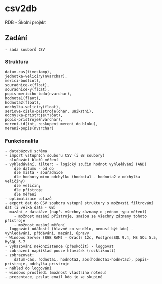 # csv2db
RDB - Školni projekt

## Zadání
	- sada souborů CSV
### Struktura
	datum-cas(timestamp), 
	jednotka-veliciny(nvarchar), 
	merici-bod(int), 
	souradnice-x(float), 
	souradnice-y(float), 
	popis-mericiho-bodu(nvarchar), 
	hodnota1(flaot), 
	hodnota2(float), 
	odchylka-veliciny(float), 
	seriove-cislo-pristroje(char, unikatni), 
	odchylka-pristroje(float), 
	popis-pristroje(nvarchar), 
	mereni-id(int, seskupeni mereni do bloku), 
	mereni-popis(nvarchar)

### Funkcionalita
	- databázové schéma
	- import vstupních souboru CSV (i GB soubory)
	- slučování bloků měření
	- vyhledávání, filter: - logický součin hodnot vyhledávání (AND)
		dle datumu - od do
		dle místa - souřadnice
		dle hodnoty mimo odchylku (hodnota1 - hodnota2 > odchylka veličiny)
		dle veličiny
		dle přístroje 
		dle měření
	- optimalizace dotazů
	- export dat do CSV souboru vstupní struktury s možností filtrování dat (i velká data - GB)
	- mazání z databáze (např. všechny záznamy o jednom typu měření)
		- možnost mazání přístroje, smažou se všechny záznamy tohoto přístroje
		- možnost mazání měření
	- loggování událostí (hlavně co se dělo, nemusí být kdo) - vyhledávání, přidávání, mazání, úpravy
	- Windows Server (8GB RAM) - Oracle 12c, PostgresSQL 9.4, MS SQL 5.5, MySQL 5.7
	- vyhazování nekonzistence (přeskočit) - loggovat
	- zobrazení například pouze hlaviček (rozkliknutí)
	- zobrazovat:
		datum-cas, hodnota1, hodnota2, abs(hodnota1-hodnota2), popis-pristroje, odchylka-pristroje
	- náhled do loggování
	- windows prostředí (možnost vlastního notesu)
	- prezentace, poslat email kdo je ve skupině
